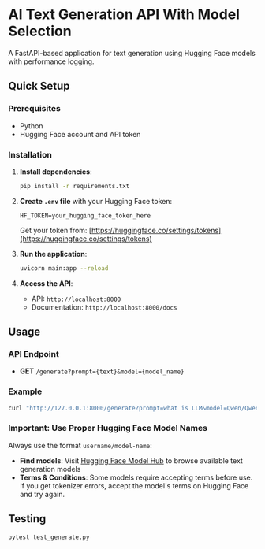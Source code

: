 # AI Text Generation API With Model Selection

A FastAPI-based application for text generation using Hugging Face models with performance logging.

## Quick Setup

### Prerequisites
- Python 
- Hugging Face account and API token

### Installation

1. **Install dependencies**:
   ```bash
   pip install -r requirements.txt
   ```

2. **Create `.env` file** with your Hugging Face token:
   ```env
   HF_TOKEN=your_hugging_face_token_here
   ```
   Get your token from: [https://huggingface.co/settings/tokens](https://huggingface.co/settings/tokens)

3. **Run the application**:
   ```bash
   uvicorn main:app --reload
   ```

4. **Access the API**:
   - API: `http://localhost:8000`
   - Documentation: `http://localhost:8000/docs`

## Usage

### API Endpoint
- **GET** `/generate?prompt={text}&model={model_name}`

### Example
```bash
curl "http://127.0.0.1:8000/generate?prompt=what is LLM&model=Qwen/Qwen2.5-Coder-32B-Instruct"
```

### Important: Use Proper Hugging Face Model Names

Always use the format `username/model-name`:

- **Find models**: Visit [Hugging Face Model Hub](https://huggingface.co/models?pipeline_tag=text-generation) to browse available text generation  models
- **Terms & Conditions**: Some models require accepting terms before use. If you get tokenizer errors, accept the model's terms on Hugging Face and try again.


## Testing
```bash
pytest test_generate.py 
```
